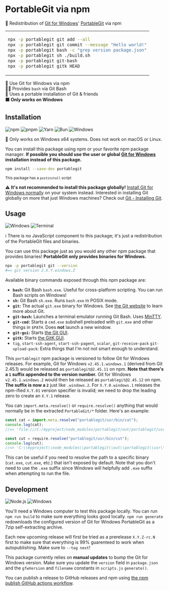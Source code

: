 # PortableGit via npm

🔄 Redistribution of [Git for Windows](https://gitforwindows.org/)' [PortableGit](https://git-scm.com/download/win) via npm

<table align=center><td>

```sh
npx -p portablegit git add --all
npx -p portablegit git commit --message "Hello world!"
npx -p portablegit bash -c "grep version package.json"
npx -p portablegit sh ./build.sh
npx -p portablegit git-bash
npx -p portablegit gitk HEAD
```

</table>

🔶 Use Git for Windows via npm \
👨‍💻 Provides `bash` via Git Bash \
💾 Uses a portable installation of Git & friends \
**🟦 Only works on Windows**

## Installation

![npm](https://img.shields.io/static/v1?style=for-the-badge&message=npm&color=CB3837&logo=npm&logoColor=FFFFFF&label=)
![pnpm](https://img.shields.io/static/v1?style=for-the-badge&message=pnpm&color=222222&logo=pnpm&logoColor=F69220&label=)
![Yarn](https://img.shields.io/static/v1?style=for-the-badge&message=Yarn&color=2C8EBB&logo=Yarn&logoColor=FFFFFF&label=)
![Bun](https://img.shields.io/static/v1?style=for-the-badge&message=Bun&color=000000&logo=Bun&logoColor=FFFFFF&label=)
![Windows](https://img.shields.io/static/v1?style=for-the-badge&message=Windows&color=0078D4&logo=Windows&logoColor=FFFFFF&label=)

🛑 Only works on Windows x64 systems. Does not work on macOS or Linux.

You can install this package using npm or your favorite npm package manager. **If possible you should use the user or global [Git for Windows](https://gitforwindows.org/) installation instead of this package.**

```sh
npm install --save-dev portablegit
```

<sup>This package has a `postinstall` script</sup>

⚠️ **It's not recommended to install this package globally!** [Install Git for Windows normally](https://gitforwindows.org/) on your system instead. Interested in installing Git globally on more that just Windows machines? Check out [Git - Installing Git](https://git-scm.com/book/en/v2/Getting-Started-Installing-Git).

## Usage

![Windows](https://img.shields.io/static/v1?style=for-the-badge&message=Windows&color=0078D4&logo=Windows&logoColor=FFFFFF&label=)
![Terminal](https://img.shields.io/static/v1?style=for-the-badge&message=Terminal&color=4D4D4D&logo=Windows+Terminal&logoColor=FFFFFF&label=)

ℹ There is no JavaScript component to this package; it's just a redistribution of the PortableGit files and binaries.

You can use this package just as you would any other npm package that provides
binaries! **PortableGit only provides binaries for Windows.**

```sh
npx -p portablegit git --version
#=> git version 2.X.Y.windows.Z
```

Available binary commands exposed through this npm package are:

- **`bash`:** Git Bash `bash.exe`. Useful for cross-platform scripting. You can run Bash scripts on Windows!
- **`sh`:** Git Bash `sh.exe`. Runs `bash.exe` in POSIX mode.
- **`git`:** The actual `git.exe` binary for Windows. See [the Git website](https://git-scm.com/) to learn more about Git.
- **`git-bash`:** Launches a terminal emulator running Git Bash. Uses [MinTTY](https://mintty.github.io/).
- **`git-cmd`:** Starts a `cmd.exe` subshell preloaded with `git.exe` and other things in `$PATH`. Does **not** launch a new window.
- **`git-gui`:** Starts [the Git GUI](https://git-scm.com/docs/git-gui).
- **`gitk`:** Starts [the GitK GUI](https://git-scm.com/docs/gitk/).
- `tig`, `start-ssh-agent`, `start-ssh-pagent`, `scalar`, `git-receive-pack` `git-upload-pack`: Extra things that I'm not not smart enough to understand.

This `portablegit` npm package is versioned to follow Git for Windows releases. For example, Git for Windows `v2.45.1.windows.1` (derived from Git 2.45.1) would be released as `portablegit@2.45.11` on npm. **Note that there's a `1` suffix appended to the version number.** Git for Windows `v2.45.1.windows.2` would then be released as `portablegit@2.45.12` on npm. **The suffix is now a `2`** just like `.windows.2`. For `X.Y.0.windows.1` releases the npm-ified `X.Y.01` version specifier is invalid; we need to drop the leading zero to create an `X.Y.1` release.

You can `import.meta.resolve()` or `require.resolve()` anything that would normally be in the extracted `PortableGit/*` folder. Here's an example:

```js
const cat = import.meta.resolve("portablegit/usr/bin/cat");
console.log(cat);
//=> 'file:///C:/myproject/node_modules/portablegit/out/portablegit/usr/bin/cat'

const cut = require.resolve("portablegit/usr/bin/cut");
console.log(cut);
//=> 'C:\\myproject\\node_modules\\portablegit\\out\\portablegit\\usr\\bin\\cut'
```

This can be useful if you need to resolve the path to a specific binary (`cat.exe`, `cut.exe`, etc.) that isn't exposed by default. Note that you don't need to use the `.exe` suffix since Windows will helpfully add `.exe` suffix when attempting to run the file.

## Development

![Node.js](https://img.shields.io/static/v1?style=for-the-badge&message=Node.js&color=339933&logo=Node.js&logoColor=FFFFFF&label=)
![Windows](https://img.shields.io/static/v1?style=for-the-badge&message=Windows&color=0078D4&logo=Windows&logoColor=FFFFFF&label=)

You'll need a Windows computer to test this package locally. You can run `npm run build` to make sure everything looks good locally. `npm run generate` redownloads the configured version of Git for Windows PortableGit as a 7zip self-extracting archive.

Each new upcoming release will first be tried as a prerelease `X.Y.Z-rc.N` first to make sure that everything is 99% guarenteed to work when autopublishing. Make sure to `--tag next`!

This package currently relies on **manual updates** to bump the Git for Windows version. Make sure you update the `version` field in `package.json` and the `gfwVersion` and `filename` constants in `scripts.js` `generate()`.

You can publish a release to GitHub releases and npm using [the npm publish GitHub actions workflow](https://github.com/jcbhmr/portablegit.js/actions/workflows/npm-publish.yml).
